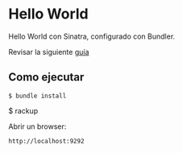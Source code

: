 # Hello World
Hello World con Sinatra, configurado con Bundler.

Revisar la siguiente [guía](http://gembundler.com/sinatra.html)

## Como ejecutar

	$ bundle install
  $ rackup

Abrir un browser:
	
	http://localhost:9292